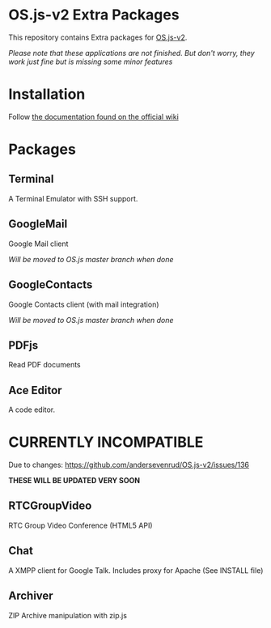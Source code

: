 # OS.js-v2 Extra Packages

This repository contains Extra packages for [OS.js-v2](https://github.com/andersevenrud/OS.js-v2).

*Please note that these applications are not finished. But don't worry, they work just fine but is missing some minor features*

# Installation

Follow [the documentation found on the official wiki](https://github.com/andersevenrud/OS.js-v2/wiki/Installation-and-Configuration#packages)

# Packages

## Terminal

A Terminal Emulator with SSH support.

## GoogleMail

Google Mail client

*Will be moved to OS.js master branch when done*

## GoogleContacts

Google Contacts client (with mail integration)

*Will be moved to OS.js master branch when done*

## PDFjs

Read PDF documents

## Ace Editor

A code editor.


# CURRENTLY INCOMPATIBLE

Due to changes: https://github.com/andersevenrud/OS.js-v2/issues/136

**THESE WILL BE UPDATED VERY SOON**

## RTCGroupVideo

RTC Group Video Conference (HTML5 API)

## Chat

A XMPP client for Google Talk. Includes proxy for Apache (See INSTALL file)

## Archiver

ZIP Archive manipulation with zip.js
